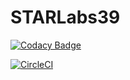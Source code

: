 # STARLabs39

[![Codacy Badge](https://api.codacy.com/project/badge/Grade/bf548d5a3ae3495a8552e0baba65bf82)](https://www.codacy.com/app/nareddyt/STARLabs39?utm_source=github.com&amp;utm_medium=referral&amp;utm_content=chase-lewis/STARLabs39&amp;utm_campaign=Badge_Grade)

[![CircleCI](https://circleci.com/gh/chase-lewis/STARLabs39.svg?style=svg)](https://circleci.com/gh/chase-lewis/STARLabs39)
